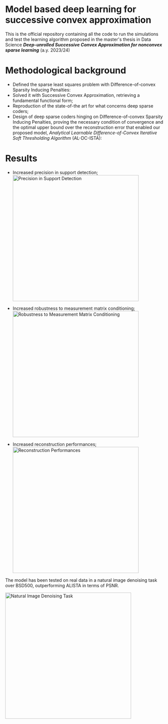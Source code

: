 # Model based deep learning for successive convex approximation 
This is the official repository containing all the code to run the simulations and test the learning algorithm proposed in the master's thesis in Data Science  ***Deep-unrolled Successive Convex Approximation for
nonconvex sparse learning*** (a.y. 2023/24)

# Methodological background
+ Defined the sparse least squares problem with Difference-of-convex Sparsity Inducing Penalties:
+ Solved it with Successive Convex Approximation, retrieving a fundamental functional form;
+ Reproduction of the state-of-the art for what concerns deep sparse coders;
+ Design of deep sparse coders hinging on Difference-of-convex Sparsity Inducing Penalties, proving the necessary condition of convergence and the optimal upper bound over the reconstruction error that enabled our proposed model, *Analytical Learnable Difference-of-Convex Iterative Soft Thresholding Algorithm* (AL-DC-ISTA):

# Results

+ Increased precision in support detection;<br>
  <img src="https://github.com/user-attachments/assets/340f75a2-18ae-4d15-be65-0b91583e1f33" alt="Precision in Support Detection" width="400"/>

+ Increased robustness to measurement matrix conditioning;<br>
  <img src="https://github.com/user-attachments/assets/ff7c14b4-39e8-4716-ad31-9518acc1b26f" alt="Robustness to Measurement Matrix Conditioning" width="400"/>

+ Increased reconstruction performances;<br>
  <img src="https://github.com/user-attachments/assets/e41ff15f-7368-434b-958e-d3ad36046a15" alt="Reconstruction Performances" width="400"/>

The model has been tested on real data in a natural image denoising task over BSD500, outperforming ALISTA in terms of PSNR. 

<img src="https://github.com/user-attachments/assets/0b6540ca-feac-415c-9806-a7a65ab27dc1" alt="Natural Image Denoising Task" width="400"/>



